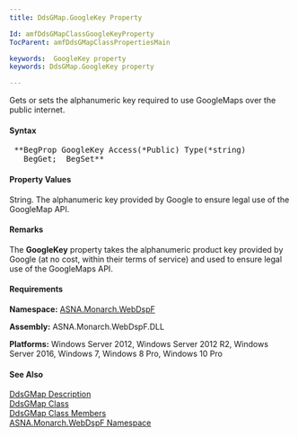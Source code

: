 ```yaml
---
title: DdsGMap.GoogleKey Property

Id: amfDdsGMapClassGoogleKeyProperty
TocParent: amfDdsGMapClassPropertiesMain

keywords:  GoogleKey property
keywords: DdsGMap.GoogleKey property

---
```


Gets or sets the alphanumeric key required to use GoogleMaps over the public internet.

#### Syntax
<pre class="prettyprint"> **BegProp GoogleKey Access(*Public) Type(*string)
   BegGet;  BegSet** </pre>

#### Property Values
String. The alphanumeric key provided by Google to ensure legal use of the GoogleMap API. 

#### Remarks
The **GoogleKey** property takes the alphanumeric product key provided by Google (at no cost, within their terms of service) and used to ensure legal use of the GoogleMaps API.

#### Requirements
**Namespace:** [ASNA.Monarch.WebDspF](amfWebDspFNamespace.html)

**Assembly:** ASNA.Monarch.WebDspF.DLL

**Platforms:** Windows Server 2012, Windows Server 2012 R2, Windows Server 2016, Windows 7, Windows 8 Pro, Windows 10 Pro

#### See Also
[DdsGMap Description](amfUnderstandingMaps.html)<br /> [ DdsGMap Class](amfDdsGMapClass.html) <br /> [ DdsGMap Class Members](amfDdsGMapClassMembers.html) <br /> [ ASNA.Monarch.WebDspF Namespace](amfWebDspFNamespace.html) 
